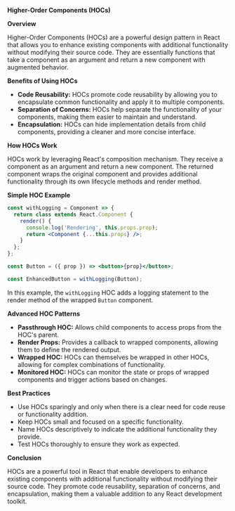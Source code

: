 **Higher-Order Components (HOCs)**

**Overview**

Higher-Order Components (HOCs) are a powerful design pattern in React that allows you to enhance existing components with additional functionality without modifying their source code. They are essentially functions that take a component as an argument and return a new component with augmented behavior.

**Benefits of Using HOCs**

* **Code Reusability:** HOCs promote code reusability by allowing you to encapsulate common functionality and apply it to multiple components.
* **Separation of Concerns:** HOCs help separate the functionality of your components, making them easier to maintain and understand.
* **Encapsulation:** HOCs can hide implementation details from child components, providing a cleaner and more concise interface.

**How HOCs Work**

HOCs work by leveraging React's composition mechanism. They receive a component as an argument and return a new component. The returned component wraps the original component and provides additional functionality through its own lifecycle methods and render method.

**Simple HOC Example**

```jsx
const withLogging = Component => {
  return class extends React.Component {
    render() {
      console.log('Rendering', this.props.prop);
      return <Component {...this.props} />;
    }
  };
};

const Button = ({ prop }) => <button>{prop}</button>;

const EnhancedButton = withLogging(Button);
```

In this example, the `withLogging` HOC adds a logging statement to the render method of the wrapped `Button` component.

**Advanced HOC Patterns**

* **Passthrough HOC:** Allows child components to access props from the HOC's parent.
* **Render Props:** Provides a callback to wrapped components, allowing them to define the rendered output.
* **Wrapped HOC:** HOCs can themselves be wrapped in other HOCs, allowing for complex combinations of functionality.
* **Monitored HOC:** HOCs can monitor the state or props of wrapped components and trigger actions based on changes.

**Best Practices**

* Use HOCs sparingly and only when there is a clear need for code reuse or functionality addition.
* Keep HOCs small and focused on a specific functionality.
* Name HOCs descriptively to indicate the additional functionality they provide.
* Test HOCs thoroughly to ensure they work as expected.

**Conclusion**

HOCs are a powerful tool in React that enable developers to enhance existing components with additional functionality without modifying their source code. They promote code reusability, separation of concerns, and encapsulation, making them a valuable addition to any React development toolkit.
